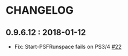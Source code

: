 # CHANGELOG

## 0.9.6.12 : 2018-01-12 
 - Fix: Start-PSFRunspace fails on PS3/4 [#22](https://github.com/PowershellFrameworkCollective/psframework/issues/22)